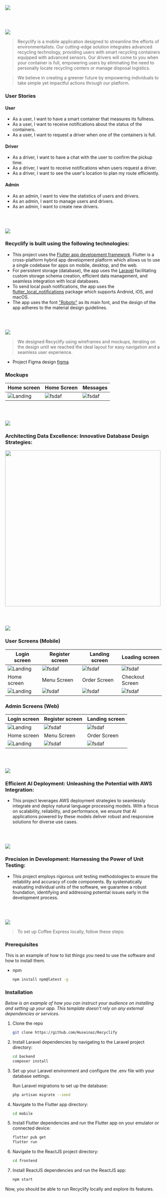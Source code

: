 <img src="./readme/title1.svg"/>

<br><br>

<!-- project philosophy -->
<img src="./readme/title2.svg"/>

> Recyclify is a mobile application designed to streamline the efforts of environmentalists. Our cutting-edge solution integrates advanced recycling technology, providing users with smart recycling containers equipped with advanced sensors. Our drivers will come to you when your container is full, empowering users by eliminating the need to personally locate recycling centers or manage disposal logistics.

> We believe in creating a greener future by empowering individuals to take simple yet impactful actions through our platform.

### User Stories

#### User

- As a user, I want to have a smart container that measures its fullness.
- As a user, I want to receive notifications about the status of the containers.
- As a user, I want to request a driver when one of the containers is full.

#### Driver

- As a driver, I want to have a chat with the user to confirm the pickup time.
- As a driver, I want to receive notifications when users request a driver.
- As a driver, I want to see the user's location to plan my route efficiently.

#### Admin

- As an admin, I want to view the statistics of users and drivers.
- As an admin, I want to manage users and drivers.
- As an admin, I want to create new drivers.

<br><br>
<!-- Tech stack -->
<img src="./readme/title3.svg"/>

###  Recyclify is built using the following technologies:

- This project uses the [Flutter app development framework](https://flutter.dev/). Flutter is a cross-platform hybrid app development platform which allows us to use a single codebase for apps on mobile, desktop, and the web.
- For persistent storage (database), the app uses the [Laravel](https://https://laravel.com/) facilitating custom storage schema creation, efficient data management, and seamless integration with local databases.
- To send local push notifications, the app uses the [flutter_local_notifications](https://pub.dev/packages/flutter_local_notifications) package which supports Android, iOS, and macOS.
- The app uses the font ["Roboto"](https://fonts.google.com/specimen/Roboto) as its main font, and the design of the app adheres to the material design guidelines.

<br><br>
<!-- UI UX -->
<img src="./readme/title4.svg"/>


> We designed Recyclify using wireframes and mockups, iterating on the design until we reached the ideal layout for easy navigation and a seamless user experience.

- Project Figma design [figma](https://www.figma.com/design/tiAnUrwo2JuwhigydQYuu3/Recyclify?node-id=0-1&t=HpSa3lU5BdZMIfPe-0)


### Mockups
| Home screen  | Home Screen | Messages |
| ---| ---| ---|
| ![Landing](./readme/HomePage.png) | ![fsdaf](./readme/HomePage1.png) | ![fsdaf](./readme/ChatRoom.png) |

<br><br>

<!-- Database Design -->
<img src="./readme/title5.svg"/>

###  Architecting Data Excellence: Innovative Database Design Strategies:

<img src="./readme/ERD.png" height="500" />


<br><br>


<!-- Implementation -->
<img src="./readme/title6.svg"/>


### User Screens (Mobile)
| Login screen  | Register screen | Landing screen | Loading screen |
| ---| ---| ---| ---|
| ![Landing](https://placehold.co/900x1600) | ![fsdaf](https://placehold.co/900x1600) | ![fsdaf](https://placehold.co/900x1600) | ![fsdaf](https://placehold.co/900x1600) |
| Home screen  | Menu Screen | Order Screen | Checkout Screen |
| ![Landing](https://placehold.co/900x1600) | ![fsdaf](https://placehold.co/900x1600) | ![fsdaf](https://placehold.co/900x1600) | ![fsdaf](https://placehold.co/900x1600) |

### Admin Screens (Web)
| Login screen  | Register screen |  Landing screen |
| ---| ---| ---|
| ![Landing](./readme/demo/1440x1024.png) | ![fsdaf](./readme/demo/1440x1024.png) | ![fsdaf](./readme/demo/1440x1024.png) |
| Home screen  | Menu Screen | Order Screen |
| ![Landing](./readme/demo/1440x1024.png) | ![fsdaf](./readme/demo/1440x1024.png) | ![fsdaf](./readme/demo/1440x1024.png) |

<br><br>


<!-- Prompt Engineering -->
<!-- <img src="./readme/title7.svg"/>

###  Mastering AI Interaction: Unveiling the Power of Prompt Engineering:

- This project uses advanced prompt engineering techniques to optimize the interaction with natural language processing models. By skillfully crafting input instructions, we tailor the behavior of the models to achieve precise and efficient language understanding and generation for various tasks and preferences.

<br><br> -->

<!-- AWS Deployment -->
<img src="./readme/title8.svg"/>

###  Efficient AI Deployment: Unleashing the Potential with AWS Integration:

- This project leverages AWS deployment strategies to seamlessly integrate and deploy natural language processing models. With a focus on scalability, reliability, and performance, we ensure that AI applications powered by these models deliver robust and responsive solutions for diverse use cases.

<br><br>

<!-- Unit Testing -->
<img src="./readme/title9.svg"/>

###  Precision in Development: Harnessing the Power of Unit Testing:

- This project employs rigorous unit testing methodologies to ensure the reliability and accuracy of code components. By systematically evaluating individual units of the software, we guarantee a robust foundation, identifying and addressing potential issues early in the development process.

<br><br>


<!-- How to run -->
<img src="./readme/title10.svg"/>

> To set up Coffee Express locally, follow these steps:

### Prerequisites

This is an example of how to list things you need to use the software and how to install them.
* npm
  ```sh
  npm install npm@latest -g
  ```

### Installation

_Below is an example of how you can instruct your audience on installing and setting up your app. This template doesn't rely on any external dependencies or services._

1. Clone the repo

    ```sh
    git clone https://github.com/Huseinaz/Recyclify
    ```

2. Install Laravel dependencies by navigating to the Laravel project directory:

   ```sh
   cd backend
   composer install
   ```

3. Set up your Laravel environment and configure the .env file with your database settings.

   Run Laravel migrations to set up the database:

   ```sh
   php artisan migrate --seed
   ```

4. Navigate to the Flutter app directory:

   ```sh
   cd mobile
   ```

5. Install Flutter dependencies and run the Flutter app on your emulator or connected device:

   ```sh
   flutter pub get
   flutter run
   ```

6. Navigate to the ReactJS project directory:

   ```sh
   cd frontend
   ```

7. Install ReactJS dependencies and run the ReactJS app:

   ```sh
   npm start
   ```

Now, you should be able to run Recyclify locally and explore its features.
